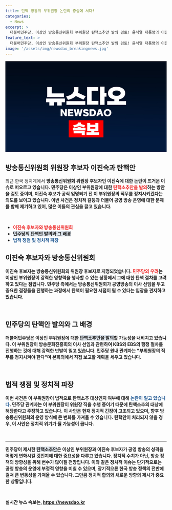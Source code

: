 ```yaml
---
title: 탄핵 방통위 부위원장 논란의 중심에 서다!
categories:
  - News
excerpt: >
  더불어민주당, 이상인 방송통신위원회 부위원장 탄핵소추안 발의 검토! 윤석열 대통령의 이진숙 임명 전 직무 정지 시켜 방송문화진흥회 이사 선임 봉쇄 의도. 정치권의 귀추가 주목된다!
feature_text: >
  더불어민주당, 이상인 방송통신위원회 부위원장 탄핵소추안 발의 검토! 윤석열 대통령의 이진숙 임명 전 직무 정지 시켜 방송문화진흥회 이사 선임 봉쇄 의도. 정치권의 귀추가 주목된다!
image: '/assets/img/newsdao_breakingnews.jpg'
---
```


<p><img src="/assets/img/newsdao_breakingnews.jpg" alt="ontimetimes 속보" /></p>

<h2 data-ke-size="size26">방송통신위원회 위원장 후보자 이진숙과 탄핵안</h2>

<p data-ke-size="size16">최근 한국 정치계에서 <b>방송통신위원회<b> 위원장 후보자인 이진숙에 대한 논란이 뜨거운 이슈로 떠오르고 있습니다. 민주당은 이상인 부위원장에 대한 <b><span style="color: #ee2323;">탄핵소추안을 발의</span></b>하는 방안을 검토 중이며, 이진숙 후보가 공식 임명되기 전 이 부위원장의 직무를 정지시키겠다는 의도를 보이고 있습니다. 이번 사건은 정치적 갈등과 더불어 공영 방송 운영에 대한 문제를 함께 제기하고 있어, 많은 이들의 관심을 끌고 있습니다.</p>

<p data-ke-size="size16">&nbsp;</p>

<div>
<ul>
<li><b><span style="color: #ee2323;">이진숙 후보자와 방송통신위원회</span></b></li>
<li><b><span style="background-color: #21538527;">민주당의 탄핵안 발의와 그 배경</span></b></li>
<li><b><span style="color: #1a5490;">법적 쟁점 및 정치적 파장</span></b></li>
</ul>
</div>

<h2 data-ke-size="size26">이진숙 후보자와 방송통신위원회</h2>

<p data-ke-size="size16"><b>이진숙</b> 후보자는 방송통신위원회의 위원장 후보자로 지명되었습니다. <b><span style="color: #ee2323;">민주당의 우려</span></b>는 이상인 부위원장이 강력한 영향력을 행사할 수 있는 상황에서 그에 대한 탄핵 절차를 고려하고 있다는 점입니다. 민주당 측에서는 방송통신위원회가 공영방송의 이사 선임을 두고 중요한 결정들을 진행하는 과정에서 탄핵이 필요한 시점이 될 수 있다는 입장을 견지하고 있습니다.</p>

<p data-ke-size="size16">&nbsp;</p>

<h2 data-ke-size="size26">민주당의 탄핵안 발의와 그 배경</h2>

<p data-ke-size="size16"><b>더불어민주당</b>은 이상인 부위원장에 대한 <b><span style="background-color: #21538527;">탄핵소추안을 발의</span></b>할 가능성을 내비치고 있습니다. 이 부위원장이 방송문화진흥회의 이사 선임과 관련하여 KBS와 EBS의 행정 절차를 진행하는 것에 대해 강력한 반발이 일고 있습니다. 민주당 원내 관계자는 "부위원장의 직무를 정지시켜야 한다"며 본회의에서 직접 보고할 계획을 세우고 있습니다.</p>

<p data-ke-size="size16">&nbsp;</p>

<h2 data-ke-size="size26">법적 쟁점 및 정치적 파장</h2>

<p data-ke-size="size16"><b>이번 사건은</b> 이 부위원장이 법적으로 탄핵소추 대상인지 여부에 대해 <b><span style="color: #1a5490;">논란이 일고 있습니다</span></b>. 민주당 관계자는 이 부위원장이 위원장 직을 수행 중이기 때문에 탄핵소추의 대상에 해당한다고 주장하고 있습니다. 이 사안은 현재 정치적 긴장이 고조되고 있으며, 향후 방송통신위원회의 운영 방식에 큰 변화를 가져올 수 있습니다. 탄핵안이 처리되지 않을 경우, 이 사안은 정치적 위기가 될 가능성이 큽니다.</p>

<p data-ke-size="size16">&nbsp;</p>

<hr>

<p data-ke-size="size16">민주당이 제시한 <b><span style="background-color: #21538527;">탄핵소추안</span></b>은 이상인 부위원장과 이진숙 후보자가 공영 방송의 성격을 어떻게 변화시킬 것인지에 대한 중요성을 다루고 있습니다. 정치적 수치가 아닌, 방송 정책의 방향성을 위해 변수가 많아질 전망입니다. 이와 같은 정치적 이슈는 단기적으로는 공영 방송의 운영에 부정적 영향을 미칠 수 있으며, 장기적으론 한국 방송 정책의 전반에 걸쳐 큰 변동성을 가져올 수 있습니다. 그만큼 정치적 합의와 새로운 방향의 제시가 중요한 상황입니다.</p>

<p data-ke-size="size16">&nbsp;</p>
실시간 뉴스 속보는, <a href="https://newsdao.kr" rel="dofollow">https://newsdao.kr</a>


